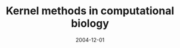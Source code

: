 ---
title: "Kernel methods in computational biology"
collection: publications
permalink: /publications/2004-12-01-Kernel-methods-in-computational-biology
date: 2004-12-01
pdf: '../files/Vert2004Kernel.pdf'
citation: 'J.-P. Vert.
Kernel methods in computational biology.
2004.
Habilitation à diriger les recherches (HDR), Université Paris 6.'
---
